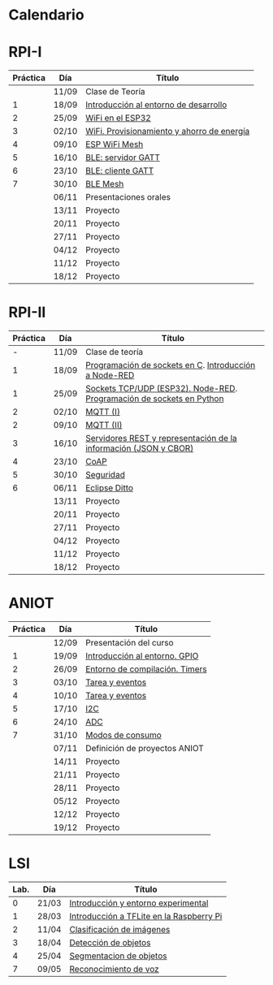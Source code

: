 # Calendario

# RPI-I

| Práctica | Día   | Título                                                          |
|----------|-------|-----------------------------------------------------------------|
|          | 11/09 | Clase de Teoría                                                 |
| 1        | 18/09 | [Introducción al entorno de desarrollo](RPI-I/P1/index.md)      |
| 2        | 25/09 | [WiFi en el ESP32](RPI-I/P2/index.md)                           |
| 3        | 02/10 | [WiFi. Provisionamiento y ahorro de energía](RPI-I/P3/index.md) |
| 4        | 09/10 | [ESP WiFi Mesh](RPI-I/P4/index.md)                              |
| 5        | 16/10 | [BLE: servidor GATT](RPI-I/P5/index.md)                         |
| 6        | 23/10 | [BLE: cliente GATT](RPI-I/P6/index.md)                          |
| 7        | 30/10 | [BLE Mesh](RPI-I/P7/index.md)                                   |
|          | 06/11 | Presentaciones orales                                           |
|          | 13/11 | Proyecto                                                        |
|          | 20/11 | Proyecto                                                        |
|          | 27/11 | Proyecto                                                        |
|          | 04/12 | Proyecto                                                        |
|          | 11/12 | Proyecto                                                        |
|          | 18/12 | Proyecto                                                        |

# RPI-II

| Práctica | Día   | Título                                       |
|----------|-------|----------------------------------------------|
| -        | 11/09 |Clase de teoría                               |
| 1        | 18/09 |[Programación de sockets en C](RPI-II/P1_I/index.md). [Introducción a Node-RED](RPI-II/P1_II/index.md) |
| 1        | 25/09 |[Sockets TCP/UDP (ESP32). Node-RED](RPI-II/P1_III/index.md). [Programación de sockets en Python](RPI-II/P1_IV/index.md) |
| 2        | 02/10 |[MQTT (I)](RPI-II/P6/index.md)                |
| 2        | 09/10 |[MQTT (II)](RPI-II/P6-II/index.md)            |
| 3        | 16/10 |[Servidores REST y representación de la información (JSON y CBOR)](RPI-II/P5/index.md)       |
| 4        | 23/10 |[CoAP](RPI-II/P7/index.md)                    |
| 5        | 30/10 |[Seguridad](RPI-II/P3/index.md)                        |
| 6        | 06/11 |[Eclipse Ditto](RPI-II/P11/index.md)                        |
|          | 13/11 | Proyecto                                                        |
|          | 20/11 | Proyecto                                                        |
|          | 27/11 | Proyecto                                                        |
|          | 04/12 | Proyecto                                                        |
|          | 11/12 | Proyecto                                                        |
|          | 18/12 | Proyecto                                                        |



# ANIOT

| Práctica | Día   | Título                                       |
|----------|-------|-----------------------------------------------------------------|
|          | 12/09 | Presentación del curso                                                 |
| 1        | 19/09 | [Introducción al entorno. GPIO](ANIOT/P1/index.md)     |
| 2        | 26/09 | [Entorno de compilación. Timers](ANIOT/P2/index.md)                           |
| 3        | 03/10 | [Tarea y  eventos](ANIOT/P9/index.md) |
| 4        | 10/10 | [Tarea y  eventos](ANIOT/P9/index.md)                              |
| 5        | 17/10 | [I2C](ANIOT/P9/index.md)                         |
| 6        | 24/10 | [ADC](ANIOT/P9/index.md)                          |
| 7        | 31/10 | [Modos de consumo](ANIOT/P9/index.md)                                   |
|          | 07/11 | Definición de proyectos ANIOT                                           |
|          | 14/11 | Proyecto                                                        |
|          | 21/11 | Proyecto                                                        |
|          | 28/11 | Proyecto                                                        |
|          | 05/12 | Proyecto                                                        |
|          | 12/12 | Proyecto                                                        |
|          | 19/12 | Proyecto                                                        |

# LSI

| Lab.     | Día | Título                                                   |
|-----------|-----|-------------------------------------------------------|
| 0        |21/03|[Introducción y entorno experimental](LSI/Lab0/index.md)  |
| 1        |28/03|[Introducción a TFLite en la Raspberry Pi](LSI/Lab1/index.md) |
| 2        |11/04|[Clasificación de imágenes](LSI/Lab2/index.md)            |
| 3        |18/04|[Detección de objetos](LSI/Lab3/index.md)                 |
| 4        |25/04|[Segmentacion de objetos](LSI/Lab4/index.md)              |
| 7        |09/05|[Reconocimiento de voz](LSI/Lab5/index.md)                |


